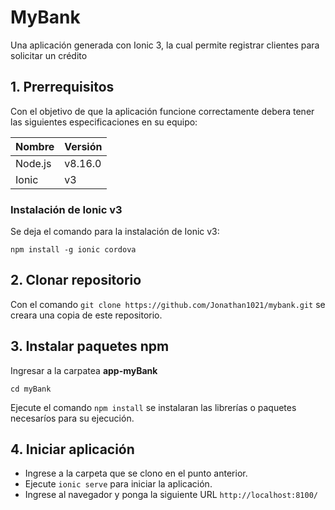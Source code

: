 # MyBank
Una aplicación generada con Ionic 3, la cual permite registrar clientes para solicitar un crédito

## 1. Prerrequisitos
Con el objetivo de que la aplicación funcione correctamente debera tener las siguientes especificaciones en su equipo:

|Nombre     |Versión|
|-----------|-------|
|Node.js    |v8.16.0|
|Ionic      |v3  |

### Instalación de Ionic v3

Se deja el comando para la instalación de Ionic v3:

`npm install -g ionic cordova`


## 2. Clonar repositorio

Con el comando `git clone https://github.com/Jonathan1021/mybank.git` se creara una copia de este repositorio.

## 3. Instalar paquetes npm
Ingresar a la carpatea **app-myBank**

`cd myBank`

Ejecute el comando `npm install` se instalaran las librerías o paquetes necesaríos para su ejecución.

## 4. Iniciar aplicación
- Ingrese a la carpeta que se clono en el punto anterior.
- Ejecute `ionic serve` para iniciar la aplicación.
- Ingrese al navegador y ponga la siguiente URL `http://localhost:8100/`
